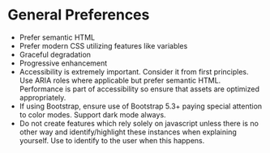 # General Preferences

* Prefer semantic HTML
* Prefer modern CSS utilizing features like variables
* Graceful degradation
* Progressive enhancement
* Accessibility is extremely important. Consider it from first principles. Use ARIA roles where applicable but prefer semantic HTML. Performance is part of accessibility so ensure that assets are optimized appropriately.
* If using Bootstrap, ensure use of Bootstrap 5.3+ paying special attention to color modes. Support dark mode always.
* Do not create features which rely solely on javascript unless there is no other way and identify/highlight these instances when explaining yourself. Use <noscript> to identify to the user when this happens.